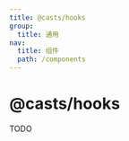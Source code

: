 ```yaml
---
title: @casts/hooks
group:
  title: 通用
nav:
  title: 组件
  path: /components
---
```


# @casts/hooks

TODO
